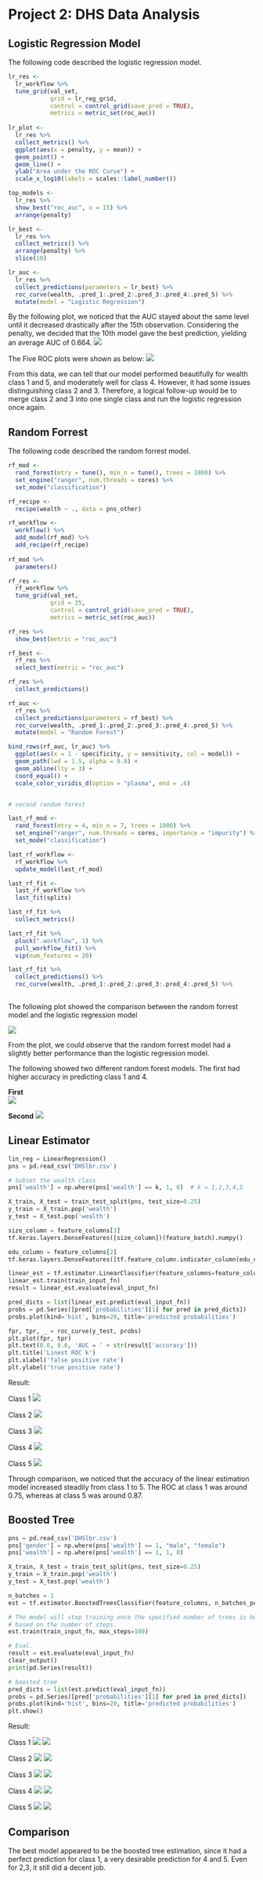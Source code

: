 # Project 2: DHS Data Analysis

## Logistic Regression Model
The following code described the logistic regression model.

``` R
lr_res <-
  lr_workflow %>%
  tune_grid(val_set,
            grid = lr_reg_grid,
            control = control_grid(save_pred = TRUE),
            metrics = metric_set(roc_auc))
       
lr_plot <-
  lr_res %>%
  collect_metrics() %>%
  ggplot(aes(x = penalty, y = mean)) +
  geom_point() +
  geom_line() +
  ylab("Area under the ROC Curve") +
  scale_x_log10(labels = scales::label_number())

top_models <-
  lr_res %>%
  show_best("roc_auc", n = 15) %>%
  arrange(penalty)

lr_best <-
  lr_res %>%
  collect_metrics() %>%
  arrange(penalty) %>%
  slice(10)

lr_auc <-
  lr_res %>%
  collect_predictions(parameters = lr_best) %>%
  roc_curve(wealth, .pred_1:.pred_2:.pred_3:.pred_4:.pred_5) %>%
  mutate(model = "Logistic Regression")

```

By the following plot, we noticed that the AUC stayed about the same level until it decreased drastically after the 15th observation. Considering the penalty, we decided that the 10th model gave the best prediction, yielding an average AUC of 0.664.
![](./Project2/lr_plot.png)



The Five ROC plots were shown as below:
![](./Project2/lr_auc.png)


From this data, we can tell that our model performed beautifully for wealth class 1 and 5, and moderately well for class 4. However, it had some issues distinguishing class 2 and 3. Therefore, a logical follow-up would be to merge class 2 and 3 into one single class and run the logistic regression once again.


## Random Forrest

The following code described the random forrest model.

``` R
rf_mod <-
  rand_forest(mtry = tune(), min_n = tune(), trees = 1000) %>%
  set_engine("ranger", num.threads = cores) %>%
  set_mode("classification")

rf_recipe <-
  recipe(wealth ~ ., data = pns_other)

rf_workflow <-
  workflow() %>%
  add_model(rf_mod) %>%
  add_recipe(rf_recipe)
  
rf_mod %>%
  parameters()

rf_res <-
  rf_workflow %>%
  tune_grid(val_set,
            grid = 25,
            control = control_grid(save_pred = TRUE),
            metrics = metric_set(roc_auc))

rf_res %>%
  show_best(metric = "roc_auc")

rf_best <-
  rf_res %>%
  select_best(metric = "roc_auc")

rf_res %>%
  collect_predictions()

rf_auc <-
  rf_res %>%
  collect_predictions(parameters = rf_best) %>%
  roc_curve(wealth, .pred_1:.pred_2:.pred_3:.pred_4:.pred_5) %>%
  mutate(model = "Random Forest")

bind_rows(rf_auc, lr_auc) %>%
  ggplot(aes(x = 1 - specificity, y = sensitivity, col = model)) +
  geom_path(lwd = 1.5, alpha = 0.8) +
  geom_abline(lty = 3) +
  coord_equal() +
  scale_color_viridis_d(option = "plasma", end = .6)


# second random forest

last_rf_mod <-
  rand_forest(mtry = 4, min_n = 7, trees = 1000) %>%
  set_engine("ranger", num.threads = cores, importance = "impurity") %>%
  set_mode("classification")

last_rf_workflow <-
  rf_workflow %>%
  update_model(last_rf_mod)

last_rf_fit <-
  last_rf_workflow %>%
  last_fit(splits)

last_rf_fit %>%
  collect_metrics()

last_rf_fit %>%
  pluck(".workflow", 1) %>%
  pull_workflow_fit() %>%
  vip(num_features = 20)

last_rf_fit %>%
  collect_predictions() %>%
  roc_curve(wealth, .pred_1:.pred_2:.pred_3:.pred_4:.pred_5) %>%
  
```

The following plot showed the comparison between the random forrest model and the logistic regression model

![](./Project2/rf_lr_auc.png)

From the plot, we could observe that the random forrest model had a slightly better performance than the logistic regression model.

The following showed two different random forest models. The first had higher accuracy in predicting class 1 and 4.

 **First**                                                            
![](./Project2/rf_auc.png)    


 **Second**
![](./Project2/last_rf_fit_auc.png)  




## Linear Estimator 

``` Python
lin_reg = LinearRegression()
pns = pd.read_csv('DHSlbr.csv')

# Subset the wealth class
pns['wealth'] = np.where(pns['wealth'] == k, 1, 0)  # k = 1,2,3,4,5

X_train, X_test = train_test_split(pns, test_size=0.25)
y_train = X_train.pop('wealth')
y_test = X_test.pop('wealth')

size_column = feature_columns[3]
tf.keras.layers.DenseFeatures([size_column])(feature_batch).numpy()

edu_column = feature_columns[2]
tf.keras.layers.DenseFeatures([tf.feature_column.indicator_column(edu_column)])(feature_batch).numpy()

linear_est = tf.estimator.LinearClassifier(feature_columns=feature_columns, n_classes=10)
linear_est.train(train_input_fn)
result = linear_est.evaluate(eval_input_fn)

pred_dicts = list(linear_est.predict(eval_input_fn))
probs = pd.Series([pred['probabilities'][1] for pred in pred_dicts])
probs.plot(kind='hist', bins=20, title='predicted probabilities')

fpr, tpr, _ = roc_curve(y_test, probs)
plt.plot(fpr, tpr)
plt.text(0.6, 0.6, 'AUC = ' + str(result['accuracy']))
plt.title('Linest ROC k')
plt.xlabel('false positive rate')
plt.ylabel('true positive rate')

```

Result: 

Class 1
![](./Project2/Linest_ROC_1.png) 


Class 2
![](./Project2/Linest_ROC_2.png) 

Class 3
![](./Project2/Linest_ROC_3.png) 

Class 4
![](./Project2/Linest_ROC_4.png)

Class 5
![](./Project2/Linest_ROC_5.png) 


Through comparison, we noticed that the accuracy of the linear estimation model increased steadily from class 1 to 5. The ROC at class 1 was around 0.75, whereas at class 5 was around 0.87.




## Boosted Tree 

``` Python
pns = pd.read_csv('DHSlbr.csv')
pns['gender'] = np.where(pns['wealth'] == 1, "male", "female")
pns['wealth'] = np.where(pns['wealth'] == 1, 1, 0)

X_train, X_test = train_test_split(pns, test_size=0.25)
y_train = X_train.pop('wealth')
y_test = X_test.pop('wealth')

n_batches = 1
est = tf.estimator.BoostedTreesClassifier(feature_columns, n_batches_per_layer=n_batches)

# The model will stop training once the specified number of trees is built, not
# based on the number of steps.
est.train(train_input_fn, max_steps=100)

# Eval.
result = est.evaluate(eval_input_fn)
clear_output()
print(pd.Series(result))

# boosted tree
pred_dicts = list(est.predict(eval_input_fn))
probs = pd.Series([pred['probabilities'][1] for pred in pred_dicts])
probs.plot(kind='hist', bins=20, title='predicted probabilities')
plt.show()

```

Result:

Class 1
![](./Project2/Boost_ROC_1.png)         ![](./Project2/Boost_PP_1.png) 


Class 2
![](./Project2/Boost_ROC_2.png)         ![](./Project2/Boost_PP_2.png) 


Class 3
![](./Project2/Boost_ROC_3.png)         ![](./Project2/Boost_PP_3.png) 


Class 4
![](./Project2/Boost_ROC_4.png)         ![](./Project2/Boost_PP_4.png) 


Class 5
![](./Project2/Boost_ROC_5.png)         ![](./Project2/Boost_PP_5.png) 




## Comparison
The best model appeared to be the boosted tree estimation, since it had a perfect prediction for class 1, a very desirable prediction for 4 and 5. Even for 2,3, it still did a decent job.

